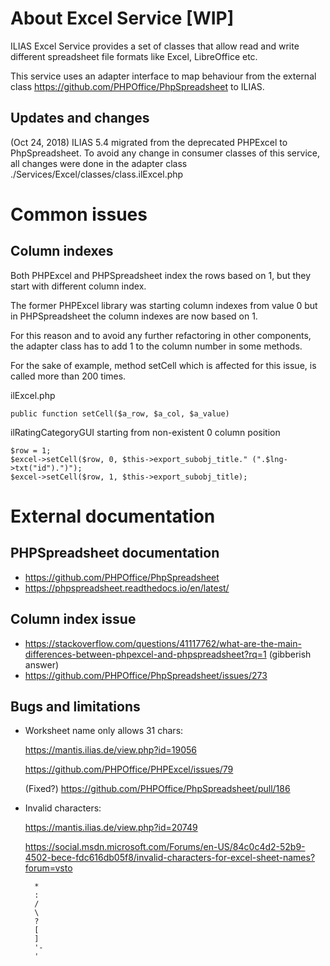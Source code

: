 
# About Excel Service [WIP]

ILIAS Excel Service provides a set of classes that allow read and write different spreadsheet file formats like Excel, LibreOffice etc.

This service uses an adapter interface to map behaviour from the external class https://github.com/PHPOffice/PhpSpreadsheet to ILIAS.
 
## Updates and changes

(Oct 24, 2018) ILIAS 5.4 migrated from the deprecated PHPExcel to PhpSpreadsheet. To avoid any change in consumer classes of this service,
all changes were done in the adapter class ./Services/Excel/classes/class.ilExcel.php

# Common issues

## Column indexes

Both PHPExcel and PHPSpreadsheet index the rows based on 1,  but they start with different column index.

The former PHPExcel library was starting column indexes from value 0 but in PHPSpreadsheet the column indexes are now based on 1.

For this reason and to avoid any further refactoring in other components, the adapter class has to add 1 to the column number in some methods.

For the sake of example, method setCell which is affected for this issue, is called more than 200 times.

ilExcel.php

    public function setCell($a_row, $a_col, $a_value)

ilRatingCategoryGUI starting from non-existent 0 column position

    $row = 1;
    $excel->setCell($row, 0, $this->export_subobj_title." (".$lng->txt("id").")");
    $excel->setCell($row, 1, $this->export_subobj_title);

# External documentation

## PHPSpreadsheet documentation
- https://github.com/PHPOffice/PhpSpreadsheet
- https://phpspreadsheet.readthedocs.io/en/latest/

## Column index issue
- https://stackoverflow.com/questions/41117762/what-are-the-main-differences-between-phpexcel-and-phpspreadsheet?rq=1 (gibberish answer) 
- https://github.com/PHPOffice/PhpSpreadsheet/issues/273

## Bugs and limitations
- Worksheet name only allows 31 chars:

    https://mantis.ilias.de/view.php?id=19056
    
    https://github.com/PHPOffice/PHPExcel/issues/79 
    
    (Fixed?) https://github.com/PHPOffice/PhpSpreadsheet/pull/186

- Invalid characters:
    
    https://mantis.ilias.de/view.php?id=20749
    
    https://social.msdn.microsoft.com/Forums/en-US/84c0c4d2-52b9-4502-bece-fdc616db05f8/invalid-characters-for-excel-sheet-names?forum=vsto
    
        *
        :
        /
        \
        ?
        [
        ]
        '-
        '
    